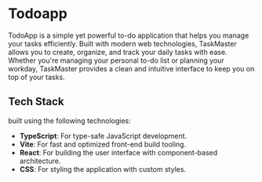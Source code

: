 # Todoapp


TodoApp is a simple yet powerful to-do application that helps you manage your tasks efficiently. Built with modern web technologies, TaskMaster allows you to create, organize, and track your daily tasks with ease. Whether you're managing your personal to-do list or planning your workday, TaskMaster provides a clean and intuitive interface to keep you on top of your tasks.

## Tech Stack
 built using the following technologies:

- **TypeScript**: For type-safe JavaScript development.
- **Vite**: For fast and optimized front-end build tooling.
- **React**: For building the user interface with component-based architecture.
- **CSS**: For styling the application with custom styles.
